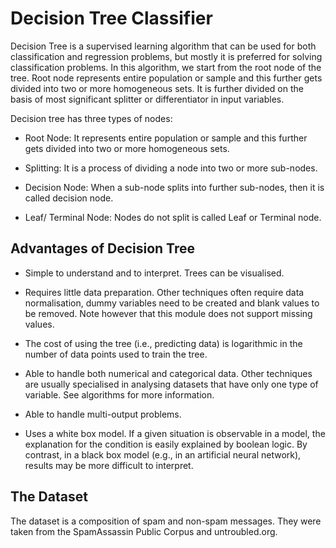 # Decision Tree Classifier

Decision Tree is a supervised learning algorithm that can be used for both classification and regression problems, but mostly it is preferred for solving classification problems. In this algorithm, we start from the root node of the tree. Root node represents entire population or sample and this further gets divided into two or more homogeneous sets. It is further divided on the basis of most significant splitter or differentiator in input variables.

Decision tree has three types of nodes:

- Root Node: It represents entire population or sample and this further gets divided into two or more homogeneous sets.

- Splitting: It is a process of dividing a node into two or more sub-nodes.

- Decision Node: When a sub-node splits into further sub-nodes, then it is called decision node.

- Leaf/ Terminal Node: Nodes do not split is called Leaf or Terminal node.

## Advantages of Decision Tree

- Simple to understand and to interpret. Trees can be visualised.

- Requires little data preparation. Other techniques often require data normalisation, dummy variables need to be created and blank values to be removed. Note however that this module does not support missing values.

- The cost of using the tree (i.e., predicting data) is logarithmic in the number of data points used to train the tree.

- Able to handle both numerical and categorical data. Other techniques are usually specialised in analysing datasets that have only one type of variable. See algorithms for more information.

- Able to handle multi-output problems.

- Uses a white box model. If a given situation is observable in a model, the explanation for the condition is easily explained by boolean logic. By contrast, in a black box model (e.g., in an artificial neural network), results may be more difficult to interpret.

## The Dataset

The dataset is a composition of spam and non-spam messages. They were taken from the SpamAssassin Public Corpus and untroubled.org.